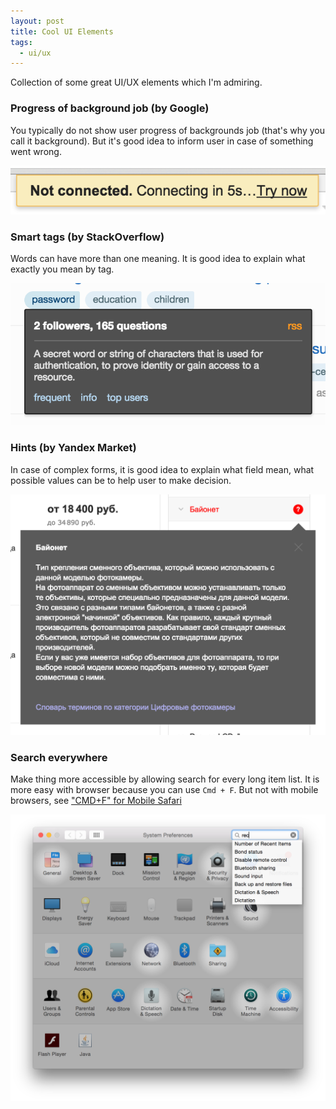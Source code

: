 ```yaml
---
layout: post
title: Cool UI Elements
tags:
  - ui/ux
---
```


Collection of some great UI/UX elements which I'm admiring.


### Progress of background job (by Google)
You typically do not show user progress of backgrounds job (that's why you call it background). But it's good idea to inform user in case of something went wrong.

![Asynchronous progress](/assets/ui-async-progress.png)

### Smart tags (by StackOverflow)
Words can have more than one meaning. It is good idea to explain what exactly you mean by tag.

![Smart tag](/assets/ui-smart-tag.png)

### Hints (by Yandex Market)
In case of complex forms, it is good idea to explain what field mean, what possible values can be to help user to make decision.

![Yandex hint](/assets/ui-yandex-hint.png)

### Search everywhere
Make thing more accessible by allowing search for every long item list. It is more easy with browser because you can use `Cmd + F`. But not with mobile browsers, see ["CMD+F" for Mobile Safari](http://steff.me/journal/cmdf-for-mobile-safari/)

![Mac settings](/assets/ui-mac-settings.png)

